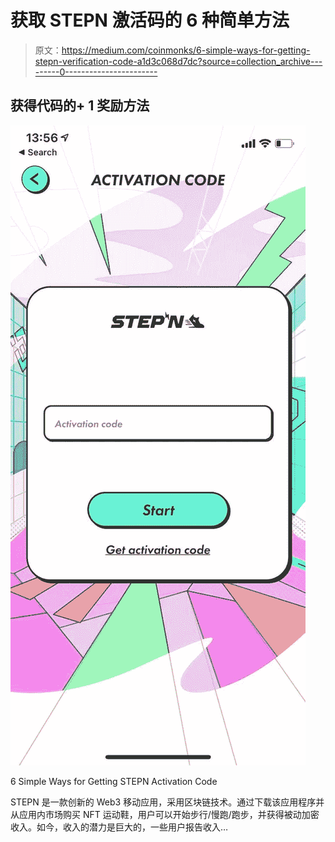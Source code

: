 # 获取 STEPN 激活码的 6 种简单方法

> 原文：<https://medium.com/coinmonks/6-simple-ways-for-getting-stepn-verification-code-a1d3c068d7dc?source=collection_archive---------0----------------------->

## 获得代码的+ 1 奖励方法

![](img/ba8052230e941857010da7c5c714f569.png)

6 Simple Ways for Getting STEPN Activation Code

STEPN 是一款创新的 Web3 移动应用，采用区块链技术。通过下载该应用程序并从应用内市场购买 NFT 运动鞋，用户可以开始步行/慢跑/跑步，并获得被动加密收入。如今，收入的潜力是巨大的，一些用户报告收入…